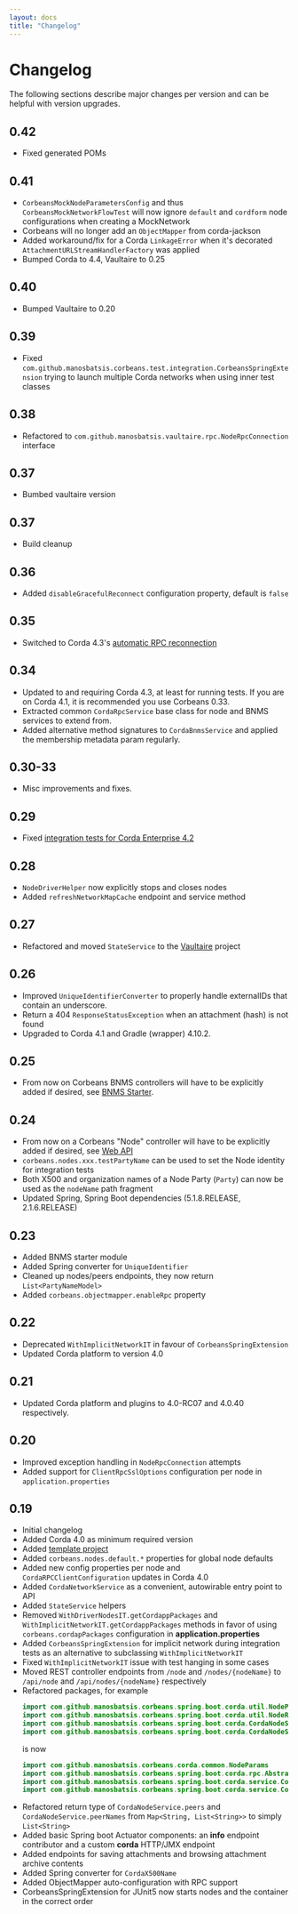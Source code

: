 ```yaml
---
layout: docs
title: "Changelog"
---
```


# Changelog

The following sections describe major changes per version 
and can be helpful with version upgrades.


## 0.42

- Fixed generated POMs

## 0.41

- `CorbeansMockNodeParametersConfig` and thus `CorbeansMockNetworkFlowTest`
will now ignore `default` and `cordform` node configurations when creating a MockNetwork
- Corbeans will no longer add an `ObjectMapper` from corda-jackson
- Added workaround/fix for a Corda `LinkageError` when it's decorated `AttachmentURLStreamHandlerFactory` was applied
- Bumped Corda to 4.4, Vaultaire to 0.25

## 0.40

- Bumped Vaultaire to 0.20

## 0.39

- Fixed `com.github.manosbatsis.corbeans.test.integration.CorbeansSpringExtension` 
trying to launch multiple Corda networks when using inner test classes

## 0.38

- Refactored to `com.github.manosbatsis.vaultaire.rpc.NodeRpcConnection` interface

## 0.37

- Bumbed vaultaire version

## 0.37

- Build cleanup

## 0.36

- Added `disableGracefulReconnect` configuration property, default is `false`

## 0.35

- Switched to Corda 4.3's [automatic RPC reconnection](https://docs.corda.net/clientrpc.html?highlight=rpc#enabling-automatic-reconnection)

## 0.34

- Updated to and requiring Corda 4.3, at least for running tests. 
If you are on Corda 4.1, it is recommended you use Corbeans 0.33.
- Extracted common `CordaRpcService` base class for node and BNMS services to extend from.
- Added alternative method signatures to `CordaBnmsService` and applied the 
membership metadata param regularly. 

## 0.30-33

- Misc improvements and fixes.

## 0.29

- Fixed [integration tests for Corda Enterprise 4.2](https://github.com/manosbatsis/corbeans/issues/24)

## 0.28

- `NodeDriverHelper` now explicitly stops and closes nodes
- Added `refreshNetworkMapCache` endpoint and service method

## 0.27

- Refactored and moved `StateService` to the [Vaultaire](https://manosbatsis.github.io/vaultaire) project

## 0.26

- Improved `UniqueIdentifierConverter` to properly handle externalIDs that contain an underscore.
- Return a 404 `ResponseStatusException` when an attachment (hash) is not found
- Upgraded to Corda 4.1 and Gradle (wrapper) 4.10.2.

## 0.25

- From now on Corbeans BNMS controllers will have to be explicitly added if desired, see [BNMS Starter](starter-bnms.html).

## 0.24

- From now on a Corbeans "Node" controller will have to be explicitly added if desired, see [Web API](web-api.html)
- `corbeans.nodes.xxx.testPartyName` can be used to set the Node identity for integration tests
- Both X500 and organization names of a Node Party (`Party`) can now be used as the `nodeName` path fragment
- Updated Spring, Spring Boot dependencies (5.1.8.RELEASE, 2.1.6.RELEASE)

## 0.23

- Added BNMS starter module
- Added Spring converter for `UniqueIdentifier`
- Cleaned up nodes/peers endpoints, they now return `List<PartyNameModel>`
- Added `corbeans.objectmapper.enableRpc` property 

## 0.22

- Deprecated `WithImplicitNetworkIT` in favour of `CorbeansSpringExtension`
- Updated Corda platform to version 4.0

## 0.21

- Updated Corda platform and plugins to 4.0-RC07 and 4.0.40 respectively.

## 0.20

- Improved exception handling in `NodeRpcConnection` attempts
- Added support for `ClientRpcSslOptions` configuration per node in `application.properties` 

## 0.19

- Initial changelog
- Added Corda 4.0 as minimum required version  
- Added [template project](project-template.html)
- Added `corbeans.nodes.default.*` properties for global node defaults
- Added new config properties per node and `CordaRPCClientConfiguration` updates in Corda 4.0
- Added `CordaNetworkService` as a convenient, autowirable entry point to API
- Added `StateService` helpers 
- Removed `WithDriverNodesIT.getCordappPackages` 
and `WithImplicitNetworkIT.getCordappPackages` methods 
in favor of using `corbeans.cordapPackages` configuration in __application.properties__
- Added `CorbeansSpringExtension` for implicit network during integration tests as an alternative to subclassing `WithImplicitNetworkIT`
- Fixed `WithImplicitNetworkIT` issue with test hanging in some cases
- Moved REST controller endpoints from `/node` and `/nodes/{nodeName}` to 
`/api/node` and `/api/nodes/{nodeName}` respectively
- Refactored packages, for example 
	```kotlin
	import com.github.manosbatsis.corbeans.spring.boot.corda.util.NodeParams
	import com.github.manosbatsis.corbeans.spring.boot.corda.util.NodeRpcConnection
	import com.github.manosbatsis.corbeans.spring.boot.corda.CordaNodeService
	import com.github.manosbatsis.corbeans.spring.boot.corda.CordaNodeServiceImpl
	```
	is now
	```kotlin
	import com.github.manosbatsis.corbeans.corda.common.NodeParams
	import com.github.manosbatsis.corbeans.spring.boot.corda.rpc.AbstractNodeRpcConnection
	import com.github.manosbatsis.corbeans.spring.boot.corda.service.CordaNodeService
	import com.github.manosbatsis.corbeans.spring.boot.corda.service.CordaNodeServiceImpl
	```
- Refactored return type of `CordaNodeService.peers` and `CordaNodeService.peerNames` from 
`Map<String, List<String>>` to simply `List<String>`
- Added basic Spring boot Actuator components: an __info__ endpoint contributor and a custom 
__corda__ HTTP/JMX endpoint 
- Added endpoints for saving attachments and browsing attachment archive contents
- Added Spring converter for `CordaX500Name`
- Added ObjectMapper auto-configuration with RPC support
- CorbeansSpringExtension for JUnit5 now starts nodes and the container in the correct order

